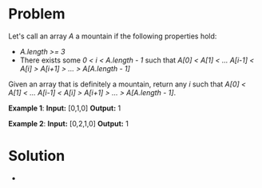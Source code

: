 # Problem
Let's call an array *A* a mountain if the following properties hold:
- *A.length >= 3* 
- There exists some *0 < i < A.length - 1* such that *A[0] < A[1] < ... A[i-1] < A[i] > A[i+1] > ... > A[A.length - 1]*

Given an array that is definitely a mountain, return any *i* such that *A[0] < A[1] < … A[i-1] < A[i] > A[i+1] > … > A[A.length - 1]*.

**Example 1**:
    **Input:** [0,1,0]
    **Output:**  1

**Example 2**:
    **Input:** [0,2,1,0]
    **Output:**  1

# Solution
- 
